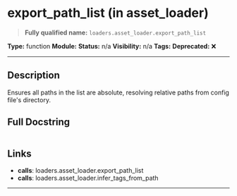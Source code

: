 # export_path_list (in asset_loader)
> **Fully qualified name:** `loaders.asset_loader.export_path_list`

**Type:** function
**Module:** 
**Status:** n/a
**Visibility:** n/a
**Tags:** 
**Deprecated:** ❌

---

## Description
Ensures all paths in the list are absolute, resolving relative paths from config file's directory.

## Full Docstring
```

```

## Links
- **calls**: loaders.asset_loader.export_path_list
- **calls**: loaders.asset_loader.infer_tags_from_path


---
